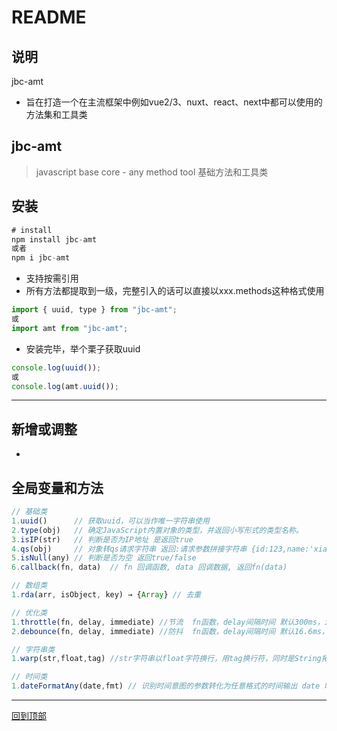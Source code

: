 README
===========================

## 说明

  jbc-amt
  * 旨在打造一个在主流框架中例如vue2/3、nuxt、react、next中都可以使用的 方法集和工具类

## jbc-amt

> javascript base core - any method tool 基础方法和工具类

## 安装

``` javascript
# install
npm install jbc-amt
或者
npm i jbc-amt
```

* 支持按需引用
* 所有方法都提取到一级，完整引入的话可以直接以xxx.methods这种格式使用


```javascript
import { uuid, type } from "jbc-amt";
或
import amt from "jbc-amt";
```

* 安装完毕，举个栗子获取uuid

```javascript
console.log(uuid());
或
console.log(amt.uuid());
```

---

## 新增或调整

* 



## 全局变量和方法

```javascript
// 基础类
1.uuid()      // 获取uuid，可以当作唯一字符串使用
2.type(obj)   // 确定JavaScript内置对象的类型，并返回小写形式的类型名称。
3.isIP(str)   // 判断是否为IP地址 是返回true
4.qs(obj)     // 对象转qs请求字符串 返回:请求参数拼接字符串 {id:123,name:'xiaoming'} => id=123&name=xiaoming
5.isNull(any) // 判断是否为空 返回true/false
6.callback(fn, data)  // fn 回调函数, data 回调数据, 返回fn(data)

// 数组类
1.rda(arr, isObject, key) → {Array} // 去重

// 优化类
1.throttle(fn, delay, immediate) //节流  fn函数，delay间隔时间 默认300ms，immediate是否立即执行 默认true
2.debounce(fn, delay, immediate) //防抖  fn函数，delay间隔时间 默认16.6ms，immediate是否立即执行 默认true

// 字符串类
1.warp(str,float,tag) //str字符串以float字符换行，用tag换行符，同时是String拓展方法，可省略str参数 例如‘text,str,aaa’.warp()

// 时间类
1.dateFormatAny(date,fmt) // 识别时间意图的参数转化为任意格式的时间输出 date 时间，fmt 格式化方式 全格式：yyyy-MM-dd hh:mm:ss:S qq WW+  默认：yyyy-MM-dd


```

----

[回到顶部](#readme)
